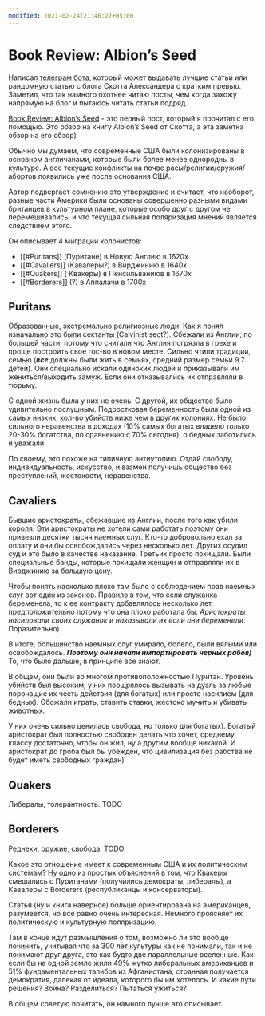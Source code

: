 ```yaml
---
modified: 2021-02-24T21:46:27+05:00
---
```


# Book Review: Albion’s Seed

Написал [телеграм бота](https://github.com/ndrewnee/lesswrong-bot), который может выдавать лучшие статьи или рандомную статью с блога Скотта Александера с кратким превью. Заметил, что так намного охотнее читаю посты, чем когда захожу напрямую на блог и пытаюсь читать статьи подряд.

[Book Review: Albion’s Seed](https://slatestarcodex.com/2016/04/27/book-review-albions-seed/) - это первый пост, который я прочитал с его помощью. Это обзор на книгу Albion’s Seed от Скотта, а эта заметка обзор на его обзор)

Обычно мы думаем, что современные США были колонизированы в основном англичанами, которые были более менее однородны в культуре. А все текущие конфликты на почве расы/религии/оружия/абортов появились уже после основания США.

Автор подвергает сомнению это утверждение и считает, что наоборот, разные части Америки были основаны совершенно разными видами британцев в культурном плане, которые особо друг с другом не перемешивались, и что текущая сильная поляризация мнений является следствием этого.

Он описывает 4 миграции колонистов:

- [[#Puritans]] (Пуритане) в Новую Англию в 1620х
- [[#Cavaliers]] (Кавалеры?) в Вирджинию в 1640х
- [[#Quakers]] ( Квакеры) в Пенсильваниюв в 1670х
- [[#Borderers]] (?) в Аппалачи в 1700х

## Puritans

Образованные, экстремально религиозные люди. Как я понял изначально это были сектанты (Calvinist sect?). Сбежали из Англии, по большей части, потому что считали что Англия погрязла в грехе и проще построить свое гос-во в новом месте. Сильно чтили традиции, семью (**_все_** должны были жить в семьях, средний размер семьи 9.7 детей). Они специально искали одиноких людей и приказывали им жениться/выходить замуж. Если они отказывались их отправляли в тюрьму.

С одной жизнь была у них не очень. С другой, их общество было удивительно послушным. Подростковая беременность была одной из самых низких, кол-во убийств ниже чем в других колониях. Не было сильного неравенства в доходах (10% самых богатых владело только 20-30% богатства, по сравнению с 70% сегодня), о бедных заботились и уважали.

По своему, это похоже на типичную антиутопию. Отдай свободу, индивидуальность, искусство, и взамен получишь общество без преступлений, жестокости, неравенства.

## Cavaliers

Бывшие аристократы, сбежавшие из Англии, после того как убили короля. Эти аристократы не хотели сами работать поэтому они привезли десятки тысяч наемных слуг. Кто-то добровольно ехал за оплату и они бы освобождались через несколько лет. Других осудил суд и это было в качестве наказание. Третьих просто похищали. Были специальные банды, которые похищали женщин и отправляли их в Вирджинию за большую цену.

Чтобы понять насколько плохо там было с соблюдением прав наемных слуг вот один из законов. Правило в том, что если служанка беременела, то к ее контракту добавлялось несколько лет, предположительно потому что она плохо работала бы. *Аристократы насиловали своих служанок и наказывали их если они беременели.* Поразительно)

В итоге, большинство наемных слуг умирало, болело, были вялыми или освобождалось. **_Поэтому они начали импортировать черных рабов)_** То, что было дальше, в принципе все знают.

В общем, они были во многом противоположностью Пуритан. Уровень убийств был высоким, у них поощрялось вызывать на дуэль за любые порочащие их честь действия (для богатых) или просто насилием (для бедных). Обожали играть, ставить ставки, жестоко мучить и убивать животных.

У них очень сильно ценилась свобода, но только для богатых). Богатый аристократ был полностью свободен делать что хочет, среднему классу достаточно, чтобы он жил, ну а другим вообще никакой. И аристократ до гроба был бы убежден, что цивилизация без рабства не будет иметь свободных граждан)

## Quakers

Либералы, толерантность. TODO

## Borderers

Реднеки, оружие, свобода. TODO

Какое это отношение имеет к современным США и их политическим системам? Ну одно из простых объяснений в том, что Квакеры смешались с Пуританами (получились демократы, либералы), а Кавалеры с Borderers (республиканцы и консерваторы).

Статья (ну и книга наверное) больше ориентирована на американцев, разумеется, но все равно очень интересная. Немного проясняет их политическую и культурную поляризацию.

Там в конце идут размышления о том, возможно ли это вообще починить, учитывая что за 300 лет культуры как не понимали, так и не понимают друг друга, это как будто две параллельные вселенные. Как если бы на одной земле жили 49% жутко либеральных американцев и 51% фундаментальных талибов из Афганистана, странная получается демократия, далекая от идеала, которого бы им хотелось. И какие пути решения? Война? Разделиться? Пытаться ужиться?

В общем советую почитать, он намного лучше это описывает.